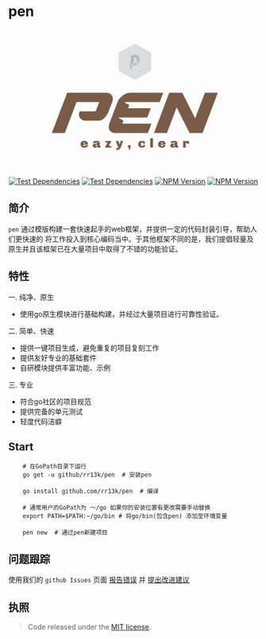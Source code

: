 # pen
<div align=center><img width="450" height="280" src="https://raw.githubusercontent.com/rr13k/pen/main/static/pen.jpg"/></div>
<p align="center">
<a href="https://coding.jd.com/cherry/cherry-core/"><img alt="Test Dependencies" src="https://badgen.net/badge/pen/pen/yellow?icon=github" /></a>
<a href="https://coding.jd.com/cherry/cherry-core/"><img alt="Test Dependencies" src="https://badgen.net/badge/web/framework/red?icon=github" /></a>
<a href="https://coding.jd.com/cherry/cherry-core/"><img alt="NPM Version" src="https://badgen.net/github/status/micromatch/micromatch/4.0.1" style="max-width:100%;"></a>
<a href="https://coding.jd.com/cherry/cherry-core/"><img alt="NPM Version" src="https://badgen.net/badge/license/MIT/blue" style="max-width:100%;"></a>
</p>

## 简介

`pen` 通过模版构建一套快速起手的web框架，并提供一定的代码封装引导，帮助人们更快速的
将工作投入到核心编码当中。于其他框架不同的是，我们提倡轻量及原生并且该框架已在大量项目中取得了不错的功能验证。

## 特性

一. 纯净、原生

- 使用go原生模块进行基础构建，并经过大量项目进行可靠性验证。

二. 简单、快速
- 提供一键项目生成，避免重复的项目复刻工作
- 提供友好专业的基础套件
- 自研模块提供丰富功能、示例

三. 专业
- 符合go社区的项目规范
- 提供完备的单元测试
- 轻度代码洁癖


## Start

```shell
    # 在GoPath目录下运行
    go get -u github/rr13k/pen  # 安装pen

    go install github.com/rr13k/pen  # 编译

    # 通常用户的GoPath为 ～/go 如果你的安装位置有更改需要手动替换        
    export PATH=$PATH:~/go/bin # 将go/bin(包含pen) 添加至环境变量

    pen new  # 通过pen新建项目
```


## 问题跟踪

使用我们的 `github Issues` 页面 [报告错误](https://github.com/rr13k/pen/issues) 并 [提出改进建议](https://github.com/rr13k/pen/issues)

## 执照
>Code released under the [MIT license](LICENSE).